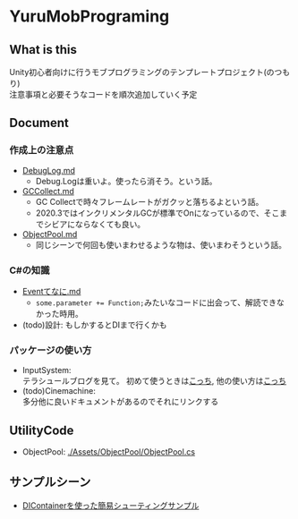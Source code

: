 ﻿# YuruMobPrograming

## What is this

Unity初心者向けに行うモブプログラミングのテンプレートプロジェクト(のつもり)  
注意事項と必要そうなコードを順次追加していく予定

## Document

### 作成上の注意点

- [DebugLog.md](./Assets/Document/DebugLog/DebugLog.md)
  - Debug.Logは重いよ。使ったら消そう。という話。
- [GCCollect.md](./Assets/Document/GCCollect/GCCollect.md)
  - GC Collectで時々フレームレートがガクッと落ちるよという話。
  - 2020.3ではインクリメンタルGCが標準でOnになっているので、そこまでシビアにならなくても良い。
- [ObjectPool.md](./Assets/Document/ObjectPool/ObjectPool.md)
  - 同じシーンで何回も使いまわせるような物は、使いまわそうという話。

### C#の知識

- [Eventてなに.md](./Assets/Document/WhatIsEvent/WhatIsEvent.md)
  - `some.parameter += Function;`みたいなコードに出会って、解読できなかった時用。
- (todo)設計: もしかするとDIまで行くかも

### パッケージの使い方

- InputSystem:  
  テラシュールブログを見て。 初めて使うときは[こっち](http://tsubakit1.hateblo.jp/entry/2019/10/13/143530), 他の使い方は[こっち](http://tsubakit1.hateblo.jp/entry/2019/01/09/001510)
- (todo)Cinemachine:  
  多分他に良いドキュメントがあるのでそれにリンクする

## UtilityCode

- ObjectPool: [./Assets/ObjectPool/ObjectPool.cs](./Assets/Utility/ObjectPool.cs)

## サンプルシーン

- [DIContainerを使った簡易シューティングサンプル](./Assets/Scenes/SampleShooting/SampleShooting.md)
